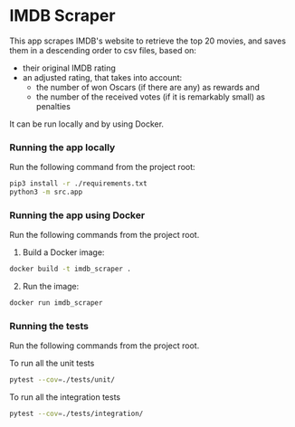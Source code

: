 # IMDB Scraper

This app scrapes IMDB's website to retrieve the top 20 movies, and saves them in a descending order to csv files, based on:
- their original IMDB rating
- an adjusted rating, that takes into account: 
  - the number of won Oscars (if there are any) as rewards and 
  - the number of the received votes (if it is remarkably small) as penalties 
    
It can be run locally and by using Docker. 


### Running the app locally

Run the following command from the project root:

```bash
pip3 install -r ./requirements.txt
python3 -m src.app
```


### Running the app using Docker

Run the following commands from the project root.

1. Build a Docker image:

```bash
docker build -t imdb_scraper .
```

2. Run the image:

```bash
docker run imdb_scraper
```

### Running the tests

Run the following commands from the project root.

To run all the unit tests

```bash
pytest --cov=./tests/unit/
```

To run all the integration tests

```bash
pytest --cov=./tests/integration/
```

